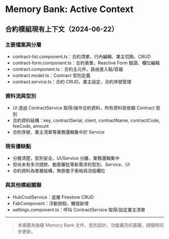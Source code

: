 # Memory Bank: Active Context

## 合約模組現有上下文（2024-06-22）

### 主要檔案與分層
- contract-list.component.ts：合約清單，行內編輯、業主切換、CRUD
- contract-form.component.ts：合約表單，Reactive Form 驗證、欄位編輯
- contract.component.ts：合約主元件，路由進入點/容器
- contract.model.ts：Contract 型別定義
- contract.service.ts：合約 CRUD、業主設定、合約序號管理

### 資料流與型別
- UI 透過 ContractService 取得/操作合約資料，所有資料皆依賴 Contract 型別
- 合約資料結構：key, contractSerial, client, contractName, contractCode, feeCode, amount
- 合約序號、業主清單等業務邏輯集中於 Service

### 現有優缺點
- 分層清楚，型別安全，UI/Service 分離，業務邏輯集中
- 但尚未有多次請款、動態審批等新需求的型別、Service、UI
- 合約資料為單層結構，無嵌套子表格與流程欄位

### 與其他模組關聯
- HubCrudService：底層 Firestore CRUD
- FabComponent：浮動按鈕，觸發新增
- settings.component.ts：呼叫 ContractService 取得/設定業主清單

---

> 本摘要為後續 Memory Bank 文件、型別設計、功能擴充的基礎，請隨時同步更新。 
